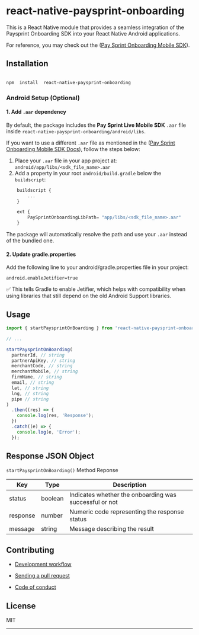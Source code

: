 # react-native-paysprint-onboarding

This is a React Native module that provides a seamless integration of the Paysprint Onboarding SDK into your React Native Android applications.

For reference, you may check out the ([Pay Sprint Onboarding Mobile SDK](https://pay-sprint.readme.io/reference/onboarding-mobile-sdk)).

## Installation

```sh

npm  install  react-native-paysprint-onboarding

```

### Android Setup (Optional)

#### 1. Add `.aar` dependency

By default, the package includes the **Pay Sprint Live Mobile SDK** `.aar` file inside `react-native-paysprint-onboarding/android/libs`.

If you want to use a different `.aar` file as mentioned in the ([Pay Sprint Onboarding Mobile SDK Docs](https://pay-sprint.readme.io/reference/onboarding-mobile-sdk)), follow the steps below:

1. Place your `.aar` file in your app project at:
   `android/app/libs/<sdk_file_name>.aar`
2. Add a property in your root `android/build.gradle` below the `buildscript`:

```js
	buildscript {
		...
	}

	ext {
	    PaySprintOnboardingLibPath= "app/libs/<sdk_file_name>.aar"
	}
```

The package will automatically resolve the path and use your `.aar` instead of the bundled one.

#### 2. Update gradle.properties

Add the following line to your android/gradle.properties file in your project:

```properties
android.enableJetifier=true
```

✅ This tells Gradle to enable Jetifier, which helps with compatibility when using libraries that still depend on the old Android Support libraries.

## Usage

```js
import { startPaysprintOnBoarding } from 'react-native-paysprint-onboarding';

// ...

startPaysprintOnBoarding(
  partnerId, // string
  partnerApiKey, // string
  merchantCode, // string
  merchantMobile, // string
  firmName, // string
  email, // string
  lat, // string
  lng, // string
  pipe // string
)
  .then((res) => {
    console.log(res, 'Response');
  })
  .catch((e) => {
    console.log(e, 'Error');
  });
```

## Response JSON Object

`startPaysprintOnBoarding()` Method Reponse

| Key      | Type    | Description                                            |
| -------- | ------- | ------------------------------------------------------ |
| status   | boolean | Indicates whether the onboarding was successful or not |
| response | number  | Numeric code representing the response status          |
| message  | string  | Message describing the result                          |

## Contributing

- [Development workflow](CONTRIBUTING.md#development-workflow)

- [Sending a pull request](CONTRIBUTING.md#sending-a-pull-request)

- [Code of conduct](CODE_OF_CONDUCT.md)

## License

MIT

---
